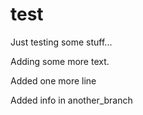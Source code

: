 test
====

Just testing some stuff...

Adding some more text.

Added one more line

Added info in another_branch
